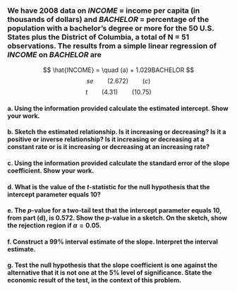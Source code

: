 ### We have 2008 data on $INCOME$ = income per capita (in thousands of dollars) and $BACHELOR$ = percentage of the population with a bachelor’s degree or more for the 50 U.S. States plus the District of Columbia, a total of N = 51 observations. The results from a simple linear regression of $INCOME$ on $BACHELOR$ are

$$
\hat{INCOME} = \quad (a) + 1.029BACHELOR
$$
$$
se \qquad (2.672) \qquad (c)
$$
$$
t \qquad (4.31) \qquad (10.75)
$$

#### a. Using the information provided calculate the estimated intercept. Show your work.

#### b. Sketch the estimated relationship. Is it increasing or decreasing? Is it a positive or inverse relationship? Is it increasing or decreasing at a constant rate or is it increasing or decreasing at an increasing rate?

#### c. Using the information provided calculate the standard error of the slope coefficient. Show your work.

#### d. What is the value of the $t$-statistic for the null hypothesis that the intercept parameter equals 10?

#### e. The $p$-value for a two-tail test that the intercept parameter equals 10, from part (d), is 0.572. Show the $p$-value in a sketch. On the sketch, show the rejection region if $\alpha = 0.05$.

#### f. Construct a 99% interval estimate of the slope. Interpret the interval estimate.

#### g. Test the null hypothesis that the slope coefficient is one against the alternative that it is not one at the 5% level of significance. State the economic result of the test, in the context of this problem.
